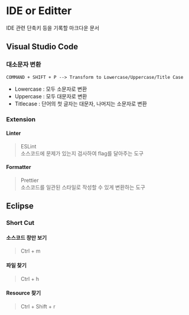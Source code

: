 # IDE or Editter

IDE 관련 단축키 등을 기록할 마크다운 문서

## Visual Studio Code

### 대소문자 변환

`COMMAND + SHIFT + P --> Transform to Lowercase/Uppercase/Title Case`

- Lowercase : 모두 소문자로 변환
- Uppercase : 모두 대문자로 변환
- Titlecase : 단어의 첫 글자는 대문자, 나머지는 소문자로 변환

### Extension

#### Linter

> ESLint  
> 소스코드에 문제가 있는지 검사하여 flag를 달아주는 도구

#### Formatter

> Prettier  
> 소스코드를 일관된 스타일로 작성할 수 있게 변환하는 도구

## Eclipse

### Short Cut

#### 소스코드 창만 보기

> Ctrl + m

#### 파일 찾기

> Ctrl + h

#### Resource 찾기

> Ctrl + Shift + r
